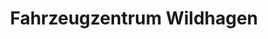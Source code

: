 ---
title: "Fahrzeugzentrum Wildhagen"
url: /barsinghausen/fahrzeugzentrum-wildhagen/
shop: Autowerkstatt
---
